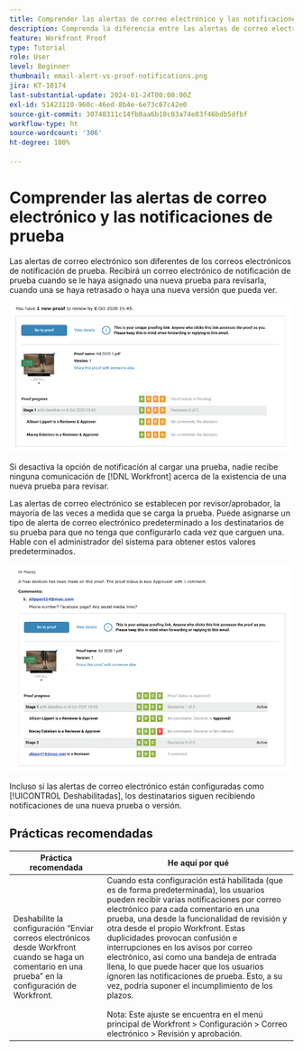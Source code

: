 ```yaml
---
title: Comprender las alertas de correo electrónico y las notificaciones de prueba
description: Comprenda la diferencia entre las alertas de correo electrónico y las notificaciones de prueba en  [!DNL  Workfront].
feature: Workfront Proof
type: Tutorial
role: User
level: Beginner
thumbnail: email-alert-vs-proof-notifications.png
jira: KT-10174
last-substantial-update: 2024-01-24T00:00:00Z
exl-id: 51423110-960c-46ed-8b4e-6e73c67c42e0
source-git-commit: 30748311c14fb8aa6b10c03a74e83f46bdb5dfbf
workflow-type: ht
source-wordcount: '306'
ht-degree: 100%

---
```


# Comprender las alertas de correo electrónico y las notificaciones de prueba

Las alertas de correo electrónico son diferentes de los correos electrónicos de notificación de prueba. Recibirá un correo electrónico de notificación de prueba cuando se le haya asignado una nueva prueba para revisarla, cuando una se haya retrasado o haya una nueva versión que pueda ver.

![Una imagen de un correo electrónico de notificación de prueba que indica que hay una nueva prueba que revisar.](assets/email-alert-1.png)

Si desactiva la opción de notificación al cargar una prueba, nadie recibe ninguna comunicación de [!DNL Workfront] acerca de la existencia de una nueva prueba para revisar.

Las alertas de correo electrónico se establecen por revisor/aprobador, la mayoría de las veces a medida que se carga la prueba. Puede asignarse un tipo de alerta de correo electrónico predeterminado a los destinatarios de su prueba para que no tenga que configurarlo cada vez que carguen una. Hable con el administrador del sistema para obtener estos valores predeterminados.

![Una imagen de una alerta por correo electrónico que indica que se ha tomado una decisión sobre la prueba y que hay un comentario que revisar.](assets/email-alert-2.png)

Incluso si las alertas de correo electrónico están configuradas como [!UICONTROL Deshabilitadas], los destinatarios siguen recibiendo notificaciones de una nueva prueba o versión.

## Prácticas recomendadas

| Práctica recomendada | He aquí por qué |
|---|---|
| Deshabilite la configuración “Enviar correos electrónicos desde Workfront cuando se haga un comentario en una prueba” en la configuración de Workfront. | Cuando esta configuración está habilitada (que es de forma predeterminada), los usuarios pueden recibir varias notificaciones por correo electrónico para cada comentario en una prueba, una desde la funcionalidad de revisión y otra desde el propio Workfront. Estas duplicidades provocan confusión e interrupciones en los avisos por correo electrónico, así como una bandeja de entrada llena, lo que puede hacer que los usuarios ignoren las notificaciones de prueba. Esto, a su vez, podría suponer el incumplimiento de los plazos.<br> <br>Nota: Este ajuste se encuentra en el menú principal de Workfront > Configuración > Correo electrónico > Revisión y aprobación. |


